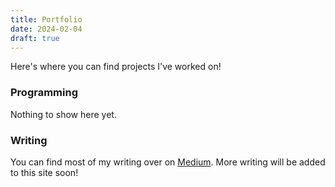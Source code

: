 ```yaml
---
title: Portfolio
date: 2024-02-04
draft: true
---
```

Here's where you can find projects I've worked on!

### Programming

Nothing to show here yet.

### Writing

You can find most of my writing over on [Medium](https://medium.com/@nebulanix). More writing will be added to this site soon!